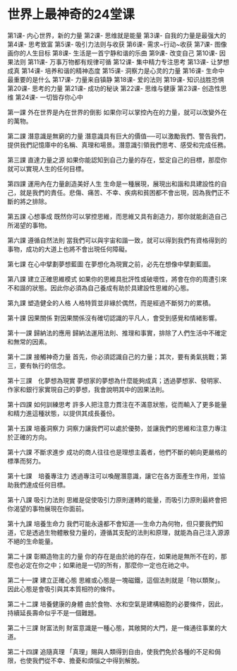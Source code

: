 # 世界上最神奇的24堂课

第1课- 内心世界，新的力量
第2课- 思维就是能量
第3课- 自我的力量是最强大的
第4课- 思考致富
第5课- 吸引力法则与收获
第6课- 需求~行动~收获
第7课- 图像画你的人生目标
第8课- 生活是一首宁静和谐的乐曲
第9课- 改变自己
第10课- 因果法则
第11课- 万事万物都有规律可循
第12课- 集中精力专注思考
第13课- 让梦想成真
第14课- 培养和谐的精神态度
第15课- 洞察力是心灵的力量
第16课- 生命中最重要的是什么
第17课- 力量来自镇静
第18课- 爱的法则
第19课- 知识战胜恐惧
第20课- 思考的力量
第21课- 成功的秘诀
第22课- 思维与健康
第23课- 创造性思维
第24课- 一切皆存你心中

第一課 外在世界是內在世界的倒影
如果你可以掌控內在的力量，就可以改變外在的萬物。

第二課 潛意識是無窮的力量
潛意識具有巨大的價值──可以激勵我們、警告我們，提供我們記憶庫中的名稱、真理和場景。潛意識引領我們思考、感受和完成任務。

第三課 直達力量之源
如果你能認知到自己力量的存在，堅定自己的目標，那麼你就可以實現人生的任何目標。

第四課 運用內在力量創造美好人生
生命是一種展現，展現出和諧和具建設性的自己，就是我們的責任。悲傷、痛苦、不幸、疾病和貧困都不會出現，因為我們正不斷的將之排除。

第五課 心想事成
既然你可以掌控思維，而思維又具有創造力，那你就能創造自己所渴望的事物。

第六課 遵循自然法則
當我們可以與宇宙和諧一致，就可以得到我們有資格得到的事物，成功的大道上也將不會出現任何障礙。

第七課 在心中擘劃夢想藍圖
在夢想化為現實之前，必先在想像中擘劃藍圖。

第八課 建立正確思維模式
如果你的思維具批評性或破壞性，將會在你的周遭引來不和諧的狀態。因此你必須為自己養成有助於具建設性思維的心態。

第九課 塑造健全的人格
人格特質並非緣於偶然，而是經過不斷努力的累積。

第十課 因果關係
對因果關係沒有確切認識的平凡人，會受到感覺和情緒影響。

第十一課 歸納法的應用
歸納法運用法則、推理和事實，排除了人們生活中不確定和無常的因素。

第十二課 接觸神奇力量
首先，你必須認識自己的力量；其次，要有勇氣挑戰；第三，要有執行的信念。

第十三課　化夢想為現實
夢想家的夢想為什麼能夠成真；透過夢想家、發明家、作家和銀行家實現自己的夢想，我會說明其中的因果法則。

第十四課 如何訓練思考
許多人把注意力貫注在不滿意狀態，從而輸入了更多能量和精力進這種狀態，以提供其成長養份。

第十五課 培養洞察力
洞察力讓我們可以處於優勢，並讓我們的思維和注意力專注於正確的方向。

第十六課 不斷求進步
成功的商人往往也是理想主義者，他們不斷的朝向更嚴格的標準而努力。

第十七課　培養專注力
透過專注可以喚醒潛意識，讓它在各方面產生作用，並協助我們達成任何目標。

第十八課 吸引力法則
思維是促使吸引力原則運轉的能量，而吸引力原則最終會把你渴望的事物展現在你面前。

第十九課 培養生命力
我們可能永遠都不會知道──生命力為何物，但只要我們知道，它是透過生物體散發力量的，遵循其支配的法則和原理，就能為自己注入源源不絕的生命能量。

第二十課 彰顯造物主的力量
你的存在是由於祂的存在，如果祂是無所不在的，那麼也必定在你之中；如果祂是一切的所有，那麼你一定也在祂之中。

第二十一課 建立正確心態
思維或心態是一塊磁鐵，這個法則就是「物以類聚」。因此心態是會吸引與其本質相符的條件。

第二十二課 培養健康的身體
由於食物、水和空氣是建構細胞的必要條件，因此，持續延長壽命似乎不是一個難題。

第二十三課 財富法則
財富意識是一種心態，其敞開的大門，是一條通往事業的大道。

第二十四課 追隨真理
「真理」賜與人類得到自由，使我們免於各種的不足和侷限，也使我們從不幸、擔憂和煩惱之中得到解脫。